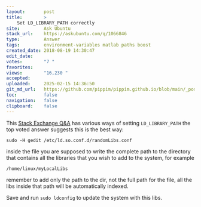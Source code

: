 ```yaml
---
layout:       post
title:        >
    Set LD_LIBRARY_PATH correctly
site:         Ask Ubuntu
stack_url:    https://askubuntu.com/q/1066846
type:         Answer
tags:         environment-variables matlab paths boost
created_date: 2018-08-19 14:30:47
edit_date:    
votes:        "7 "
favorites:    
views:        "16,230 "
accepted:     
uploaded:     2025-02-15 14:36:50
git_md_url:   https://github.com/pippim/pippim.github.io/blob/main/_posts/2018/2018-08-19-Set-LD_LIBRARY_PATH-correctly.md
toc:          false
navigation:   false
clipboard:    false
---
```


This [Stack Exchange Q&A][1] has various ways of setting `LD_LIBRARY_PATH` the top voted answer suggests this is the best way:

``` 
sudo -H gedit /etc/ld.so.conf.d/randomLibs.conf
```

inside the file you are supposed to write the complete path to the directory that contains all the libraries that you wish to add to the system, for example

``` 
/home/linux/myLocalLibs
```

remember to add only the path to the dir, not the full path for the file, all the libs inside that path will be automatically indexed.

Save and run `sudo ldconfig` to update the system with this libs.

  [1]: https://stackoverflow.com/questions/13428910/how-to-set-the-environmental-variable-ld-library-path-in-linux
